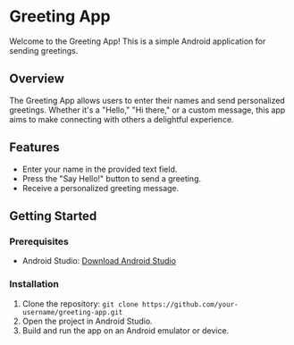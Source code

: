 # Greeting App

Welcome to the Greeting App! This is a simple Android application for sending greetings.

## Overview

The Greeting App allows users to enter their names and send personalized greetings. Whether it's a "Hello," "Hi there," or a custom message, this app aims to make connecting with others a delightful experience.

## Features

- Enter your name in the provided text field.
- Press the "Say Hello!" button to send a greeting.
- Receive a personalized greeting message.

## Getting Started

### Prerequisites

- Android Studio: [Download Android Studio](https://developer.android.com/studio)

### Installation

1. Clone the repository: `git clone https://github.com/your-username/greeting-app.git`
2. Open the project in Android Studio.
3. Build and run the app on an Android emulator or device.


